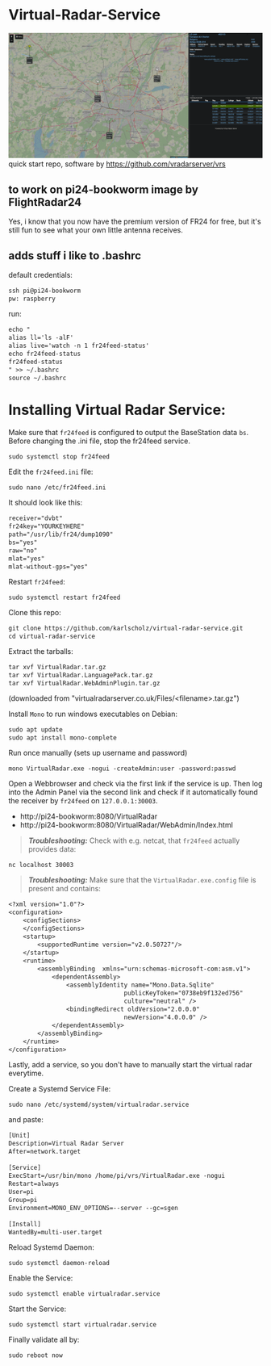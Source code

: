 # Virtual-Radar-Service
![alt text](image.png)
quick start repo, software by https://github.com/vradarserver/vrs

## to work on pi24-bookworm image by FlightRadar24
Yes, i know that you now have the premium version of FR24 for free, but it's still fun to see what your own little antenna receives.

## adds stuff i like to .bashrc
default credentials:
    
    ssh pi@pi24-bookworm
    pw: raspberry

run:

    echo "
    alias ll='ls -alF'
    alias live='watch -n 1 fr24feed-status'
    echo fr24feed-status
    fr24feed-status
    " >> ~/.bashrc
    source ~/.bashrc

# Installing Virtual Radar Service:
Make sure that `fr24feed` is configured to output the BaseStation data `bs`. Before changing the .ini file, stop the fr24feed service.

    sudo systemctl stop fr24feed
Edit the `fr24feed.ini` file: 
    
    sudo nano /etc/fr24feed.ini
It should look like this:

    receiver="dvbt"
    fr24key="YOURKEYHERE"
    path="/usr/lib/fr24/dump1090"
    bs="yes"
    raw="no"
    mlat="yes"
    mlat-without-gps="yes"
Restart `fr24feed`:

    sudo systemctl restart fr24feed

Clone this repo:

    git clone https://github.com/karlscholz/virtual-radar-service.git
    cd virtual-radar-service

Extract the tarballs:

    tar xvf VirtualRadar.tar.gz
    tar xvf VirtualRadar.LanguagePack.tar.gz
    tar xvf VirtualRadar.WebAdminPlugin.tar.gz
(downloaded from "virtualradarserver.co.uk/Files/\<filename\>.tar.gz")

Install `Mono` to run windows executables on Debian:

    sudo apt update
    sudo apt install mono-complete

Run once manually (sets up username and password)

    mono VirtualRadar.exe -nogui -createAdmin:user -password:passwd

Open a Webbrowser and check via the first link if the service is up. Then log into the Admin Panel via the second link and check if it automatically found the receiver by `fr24feed` on `127.0.0.1:30003`.
- http://pi24-bookworm:8080/VirtualRadar
- http://pi24-bookworm:8080/VirtualRadar/WebAdmin/Index.html
 
> **_Troubleshooting:_**
> Check with e.g. netcat, that `fr24feed` actually provides data:

    nc localhost 30003

> **_Troubleshooting:_**
> Make sure that the `VirtualRadar.exe.config` file is present and contains:

    <?xml version="1.0"?>
    <configuration>
        <configSections>
        </configSections>
        <startup>
            <supportedRuntime version="v2.0.50727"/>
        </startup>
        <runtime>
            <assemblyBinding  xmlns="urn:schemas-microsoft-com:asm.v1">
                <dependentAssembly>
                    <assemblyIdentity name="Mono.Data.Sqlite"
                                    publicKeyToken="0738eb9f132ed756"
                                    culture="neutral" />
                    <bindingRedirect oldVersion="2.0.0.0"
                                    newVersion="4.0.0.0" />
                </dependentAssembly>
            </assemblyBinding>
        </runtime>
    </configuration>

Lastly, add a service, so you don't have to manually start the virtual radar everytime.

Create a Systemd Service File:

    sudo nano /etc/systemd/system/virtualradar.service
and paste:

    [Unit]
    Description=Virtual Radar Server
    After=network.target

    [Service]
    ExecStart=/usr/bin/mono /home/pi/vrs/VirtualRadar.exe -nogui
    Restart=always
    User=pi
    Group=pi
    Environment=MONO_ENV_OPTIONS=--server --gc=sgen

    [Install]
    WantedBy=multi-user.target
Reload Systemd Daemon:

    sudo systemctl daemon-reload

Enable the Service:

    sudo systemctl enable virtualradar.service

Start the Service:

    sudo systemctl start virtualradar.service


Finally validate all by:

    sudo reboot now